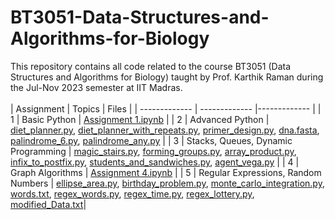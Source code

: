 # BT3051-Data-Structures-and-Algorithms-for-Biology
This repository contains all code related to the course BT3051 (Data Structures and Algorithms for Biology) taught by Prof. Karthik Raman during the Jul-Nov 2023 semester at IIT Madras.   
<br/>
| Assignment  | Topics | Files |
| ------------- | ------------- |------------- |
| 1  | Basic Python  | [Assignment 1.ipynb](Assignment%201.ipynb) |
| 2  | Advanced Python  | [diet_planner.py](diet_planner.py), [diet_planner_with_repeats.py](diet_planner_with_repeats.py), [primer_design.py](primer_design.py), [dna.fasta](dna.fasta), [palindrome_6.py](palindrome_6.py), [palindrome_any.py](palindrome_any.py) |
| 3  | Stacks, Queues, Dynamic Programming  | [magic_stairs.py](magic_stairs.py), [forming_groups.py](forming_groups.py), [array_product.py](array_product.py), [infix_to_postfix.py](infix_to_postfix.py), [students_and_sandwiches.py](students_and_sandwiches.py), [agent_vega.py](agent_vega.py) |
| 4  | Graph Algorithms  | [Assignment 4.ipynb](Assignment%204.ipynb) |
| 5  | Regular Expressions, Random Numbers  | [ellipse_area.py](ellipse_area.py), [birthday_problem.py](birthday_problem.py), [monte_carlo_integration.py](monte_carlo_integration.py), [words.txt](words.txt), [regex_words.py](regex_words.py), [regex_time.py](regex_time.py), [regex_lottery.py](regex_lottery.py), [modified_Data.txt](modified_Data.txt)|
